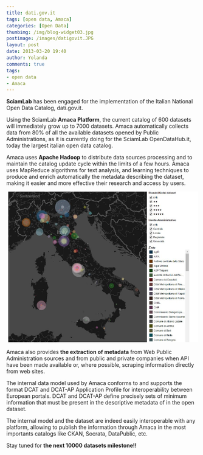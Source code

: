 ```yaml
---
title: dati.gov.it
tags: [open data, Amaca]
categories: [Open Data]
thumbimg: /img/blog-widget03.jpg
postimage: /images/datigovit.JPG
layout: post
date: 2013-03-20 19:40
author: Yolanda
comments: true
tags:
- open data
- Amaca
---
```


**SciamLab** has been engaged for the implementation of the Italian National Open Data Catalog, dati.gov.it.

Using the SciamLab **Amaca Platform**, the current catalog of 600 datasets will immediately grow up to 7000 datasets. Amaca automatically collects data from 80% of all the available datasets opened by Public Administrations, as it is currently doing for the SciamLab OpenDataHub.it, today the largest italian open data catalog.

Amaca uses **Apache Hadoop** to distribute data sources processing and to maintain the catalog update cycle within the limits of a few hours. Amaca uses MapReduce algorithms for text analysis, and learning techniques to produce and enrich automatically the metadata describing the dataset, making it easier and more effective their research and access by users.

![infografica](https://github.com/sciamlab/blog/blob/gh-pages/images/infografica%20gov.it.JPG)

Amaca also provides **the extraction of metadata** from Web Public Administration sources and from public and private companies when API have been made available or, where possible, scraping information directly from web sites.

The internal data model used by Amaca conforms to and supports the format DCAT and DCAT-AP Application Profile for interoperability between European portals.  DCAT and DCAT-AP define precisely sets of minimum information that must be present in the descriptive metadata of in the open dataset.

The internal model and the dataset are indeed easily interoperable with any platform, allowing to publish the information through Amaca in the most importants catalogs like CKAN, Socrata, DataPublic, etc.

Stay tuned for **the next 10000 datasets milestone!!**
